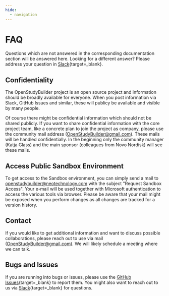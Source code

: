 ```yaml
---
hide:
  - navigation
---
```


# FAQ

Questions which are not answered in the corresponding documentation section will be answered here. Looking for a different answer? Please address your question in [Slack](https://join.slack.com/t/openstudybuilder/shared_invite/zt-15wjahh1c-4Tf41VseN3j_f76qjHWt3g){target=_blank}.

## Confidentiality

The OpenStudyBuilder project is an open source project and information should be broadly available for everyone. When you post information via Slack, GitHub Issues and similar, these will publicy be available and visible by many people. 

Of course there might be confidential information which should not be shared publicly. If you want to share confidential information with the core project team, like a concrete plan to join the project as company, please use the community mail address (<a href="mailto:OpenStudyBuilder@gmail.com">OpenStudyBuilder@gmail.com</a>). These mails will be handled confidentially. In the beginning only the community manager (Katja Glass) and the main sponsor (colleagues from Novo Nordisk) will see these mails.

## Access Public Sandbox Environment

To get access to the Sandbox environment, you can simply send a mail to <a href="mailto:openstudybuilder@neotechnology.com">openstudybuilder@neotechnology.com</a> with the subject "Request Sandbox Access". Your e-mail will be used together with Microsoft authentication to access the various tools via browser. Please be aware that your mail might be exposed when you perform changes as all changes are tracked for a version history.

## Contact

If you would like to get additional information and want to discuss possible collaborations, please reach out to use via mail (<a href="mailto:OpenStudyBuilder@gmail.com">OpenStudyBuilder@gmail.com</a>). We will likely schedule a meeting where we can talk.

## Bugs and Issues

If you are running into bugs or issues, please use the [GitHub Issues](https://github.com/NovoNordisk-OpenSource/openstudybuilder-solution/issues){target=_blank} to report them. You might also want to reach out to us via [Slack](https://join.slack.com/t/openstudybuilder/shared_invite/zt-19mtauzic-Jvrhtmy7hGstgyiIvB1Wsw){target=_blank} for questions.